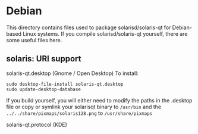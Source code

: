 
Debian
====================
This directory contains files used to package solarisd/solaris-qt
for Debian-based Linux systems. If you compile solarisd/solaris-qt yourself, there are some useful files here.

## solaris: URI support ##


solaris-qt.desktop  (Gnome / Open Desktop)
To install:

	sudo desktop-file-install solaris-qt.desktop
	sudo update-desktop-database

If you build yourself, you will either need to modify the paths in
the .desktop file or copy or symlink your solarisqt binary to `/usr/bin`
and the `../../share/pixmaps/solaris128.png` to `/usr/share/pixmaps`

solaris-qt.protocol (KDE)

